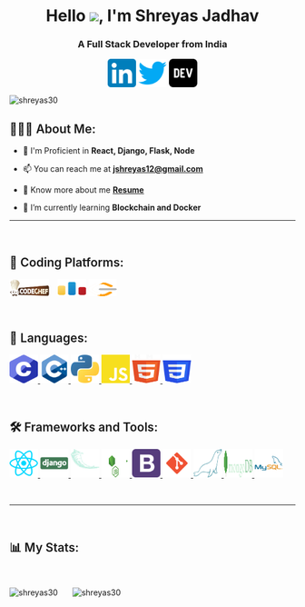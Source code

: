 <h1 align="center">
    Hello
    <img src="https://user-images.githubusercontent.com/63506466/163518998-7c05e2df-d20f-4731-ba24-8c54c287f621.gif"
        width="35" />, I'm <span style="font-weight:700; ">Shreyas Jadhav </span>
</h1>
<h3 align="center">A Full Stack Developer from India</h3>
<p align="center">
    <abbr style="text-decoration:none"  title="LinkedIn"><a href="https://linkedin.com/in/shreyas-jadhav-3008/" target="blank"><img align="center"
                src="icons/linkedin.png" alt="https://www.linkedin.com/in/shreyas-jadhav-3008/" height="50"
                width="50" /></a></abbr>
    <abbr style="text-decoration:none"  title="Twitter"><a href="https://twitter.com/shreyas88614020" target="blank"><img align="center"
                src="icons/twitter.png" alt="shreyas88614020" height="50" width="50" /></a></abbr>
    <abbr style="text-decoration:none"  title="Dev.to"><a href="https://dev.to/shreyas30" target="blank"><img align="center" src="icons/dev.png"
                alt="https://dev.to/shreyas30" height="50" width="50" /></a></abbr>
</p>

<p align="left">
    <img src="https://komarev.com/ghpvc/?username=shreyas30&label=Profile%20views&color=0e75b6&style=flat"
        alt="shreyas30" />
</p>
<h2 align="left" style="font-weight:600; "> 👨🏼‍💻 About Me:</h2>

- 💬 I'm Proficient in **React, Django, Flask, Node** 

- 📫 You can reach me at **jshreyas12@gmail.com** 

- 📄 Know more about me **[Resume](https://drive.google.com/file/d/1nAZO6RqhvKlC9ovSBYUUG133C49dtlkH/view)**

- 🌱 I’m currently learning **Blockchain and Docker** 

---
<br>
<h2 align="left" style="font-weight:600; ">🌟 Coding Platforms:</h2>
<p align="left">
     <abbr style="text-decoration:none"  title="Codeshef"><a href="https://www.codechef.com/users/shreyas30" target="blank"><img align="center" src="icons/codeshef.png"
            alt="https://www.codechef.com/users/shreyas30" height="30" width="70" /></a></abbr> &ensp;
     <abbr style="text-decoration:none"  title="Codeforces"><a href="https://codeforces.com/profile/shreyas30" target="blank"><img align="center" src="icons/codeforces.png"
            alt="https://codeforces.com/profile/shreyas30" height="30" width="50" /></a></abbr>
     <abbr style="text-decoration:none"  title="Leetcode"><a href="https://www.leetcode.com/jshreyas12/" target="blank"><img align="center" src="icons/leetcode.svg"
            alt="https://leetcode.com/jshreyas12/" height="30" width="50" /></a></abbr>
</p>

<br>

<h2 align="left" style="font-weight:600; ">📖 Languages:</h2>
<p align="left">
     <abbr style="text-decoration:none"  title="C Language"><a href="https://docs.microsoft.com/en-us/cpp/c-language/?view=msvc-170" target="_blank" rel="noreferrer">
        <img src="icons/c.svg"
            alt="clanguage" width="50" height="50" />
    </a></abbr>
     <abbr style="text-decoration:none"  title="C++"><a href="https://docs.microsoft.com/en-us/cpp/cpp/?view=msvc-170" target="_blank" rel="noreferrer">
        <img src="icons/cpp.png"
            alt="cpp" width="50" height="50" />
    </a></abbr>
     <abbr style="text-decoration:none"  title="Python"><a href="https://www.python.org/" target="_blank" rel="noreferrer">
        <img src="icons/python.png"
            alt="python" width="50" height="50" />
    </a></abbr>
     <abbr style="text-decoration:none"  title="Javascript"><a href="https://developer.mozilla.org/en-US/docs/Web/JavaScript" target="_blank" rel="noreferrer">
        <img src="icons/javascript.svg"
            alt="javascript" width="50" height="50" />
    </a></abbr>
     <abbr style="text-decoration:none"  title="HTML"><a href="https://developer.mozilla.org/en-US/docs/Web/HTML" target="_blank" rel="noreferrer">
        <img src="icons/html.svg"
            alt="html" width="50" height="50" />
    </a></abbr>
     <abbr style="text-decoration:none"  title="CSS"><a href="https://developer.mozilla.org/en-US/docs/Web/CSS" target="_blank" rel="noreferrer">
        <img src="icons/css.svg"
            alt="css" width="50" height="50" />
    </a></abbr>

</p>

<br>
<h2 align="left" style="font-weight:600; ">🛠️ Frameworks and Tools:</h2>
<p align="left">
     <abbr style="text-decoration:none"  title="Reactjs"><a href="https://reactjs.org/" target="_blank" rel="noreferrer">
        <img src="icons/react.png"
            alt="react" width="50" height="50" />
    </a></abbr>
     <abbr style="text-decoration:none"  title="Django"><a href="https://www.djangoproject.com/" target="_blank" rel="noreferrer">
        <img src="icons/django.svg" alt="django" width="50"
            height="50" />
    </a></abbr>
     <abbr style="text-decoration:none"  title="Flask"><a href="https://flask.palletsprojects.com/" target="_blank" rel="noreferrer">
        <img src="icons/flask.svg" alt="flask" width="50"
            height="50" />
    </a></abbr>
     <abbr style="text-decoration:none"  title="Node.js"><a href="https://nodejs.org" target="_blank" rel="noreferrer">
        <img src="icons/nodejs.svg"
            alt="nodejs" width="50" height="50" />
    </a></abbr>
     <abbr style="text-decoration:none"  title="Bootstrap"><a href="https://getbootstrap.com" target="_blank" rel="noreferrer">
        <img src="icons/bootstrap.png" alt="bootstrap" width="50" height="50" />
    </a></abbr>
     <abbr style="text-decoration:none"  title="Git"><a href="https://git-scm.com/" target="_blank" rel="noreferrer">
        <img src="icons/git.png" alt="git" width="50" height="50" />
    </a></abbr>
     <abbr style="text-decoration:none"  title="MariaDB"><a href="https://mariadb.org/" target="_blank" rel="noreferrer">
        <img src="icons/mariadb.svg" alt="mariadb" width="50" height="50" />
    </a></abbr>
     <abbr style="text-decoration:none"  title="MongoDB"><a href="https://www.mongodb.com/" target="_blank" rel="noreferrer">
        <img src="icons/mongodb.svg"
            alt="mongodb" width="50" height="50" />
    </a></abbr>
     <abbr style="text-decoration:none"  title="MySQL"><a href="https://www.mysql.com/" target="_blank" rel="noreferrer">
        <img src="icons/mysql.png"
            alt="mysql" width="50" height="50" />
    </a></abbr>
</p>
<br>

---

<br>
<h2 align="left" style="font-weight:600; "> 📊 My Stats:</h2>
<br>
<p align="left">
    <img align="center"
        src="https://github-readme-stats.vercel.app/api/top-langs?username=shreyas30&show_icons=true&locale=en&layout=compact"
        alt="shreyas30" height="200" />
    &ensp; &ensp;
    <img align="center" src="https://github-readme-streak-stats.herokuapp.com/?user=shreyas30&" alt="shreyas30"
        height="200" />
</p>